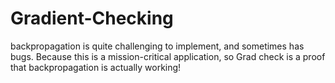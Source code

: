 # Gradient-Checking
backpropagation is quite challenging to implement, and sometimes has bugs. Because this is a mission-critical application, so Grad check is a proof that backpropagation is actually working!
